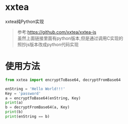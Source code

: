 # xxtea
xxtea纯Python实现

> 参考:https://github.com/xxtea/xxtea-js  
> 虽然上面链接里面有python版本,但是通过调用C实现的  
> 照抄js版本改成python代码实现  

# 使用方法
```Python
from xxtea import encryptToBase64, decryptFromBase64

enString = 'Hello World!!!'
Key = 'password'
a = encryptToBase64(enString, Key)
print(a)
b = decryptFromBase64(a, Key)
print(b)
print(enString == b)
```
